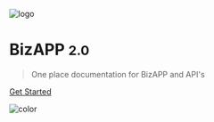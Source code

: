 ![logo](http://apppoint.com/storage/app/media/images/img/logospp.png)

# BizAPP <small>2.0</small>

> One place documentation for BizAPP and API's

[Get Started](#github-and-git-tools)

![color](#f0f0f0)